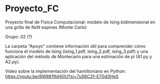 # Proyecto_FC

Proyecto final de Física Computacional: modelo de Ising bidimensional en una grilla de NxN espines (Monte Carlo)

Grupo: 02 (?)

La carpeta "Apoyo" contiene información útil para comprender cómo funciona el modelo de Ising (ising_1.pdf, ising_2.pdf, ising_3.pdf) y una aplicación del método de Montecarlo para una estimación de pi (A1.py y A2.py).

Video sobre la implementación del hamiltoniano en Python: https://youtu.be/6W881fbHGlU?si=7u56C31-E7Gd3HeS
